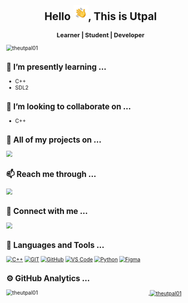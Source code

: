 
<h1 align="center">Hello <img alt="👋🏻" src="./_assets/Hello.gif" width='40' />, This is Utpal</h1>
<h3 align="center">Learner | Student | Developer</h3>

<img align="left" src="https://komarev.com/ghpvc/?username=theutpal01&label=Visitors&color=0E75B6&style=plastic" alt="theutpal01" />
<br/>

## 🌱 I’m presently learning ...
- C++
- SDL2

## 👯 I’m looking to collaborate on ...
- C++

<!-- ## 👷🏻‍♂️ I've made a contribution in ... -->

## 📄 All of my projects on ...
<a href="https://github.com/theutpal01?tab=repositories" target="_blank"><img src="https://shields.io/badge/github-333?style=for-the-badge&logo=github&logoColor=white" /></a>&nbsp;

<!-- ## 💬 Inquire about ... -->


## 📫 Reach me through ...
<a href="mailto:theutpal01@gmail.com" target="_blank"><img src="https://shields.io/badge/email-DDD?style=for-the-badge&logo=gmail&logoColor=EA4335" /></a>&nbsp;


## 🤝 Connect with me ...

<a href="https://twitter.com/theutpal01" target="_blank"><img src="https://shields.io/badge/twitter-1DA1F2?style=for-the-badge&logo=twitter&logoColor=white" /></a>&nbsp;
    
  
<!-- ## 👨🏻‍💻 Coding Profiles ...
<a href="https://www.hackerrank.com/" target="_blank"><img src="https://shields.io/badge/-HackerRank-00BF5A?style=for-the-badge&logo=Hackerrank&logoColor=0D131F" /></a>&nbsp;
<a href="https://www.hackerearth.com/" target="_blank"><img src="https://shields.io/badge/-HackerEarth-2C3156?style=for-the-badge&logo=Hackerearth&logoColor=FFF" /></a>&nbsp;
<a href="https://www.leetcode.com/" target="_blank"><img src="https://shields.io/badge/-Leetcode-FF9E00?style=for-the-badge&logo=Leetcode&logoColor=070706" /></a>&nbsp;
<a href="https://www.codechef.com/users/" target="_blank"><img src="https://shields.io/badge/-CodeChef-E4E0C8?style=for-the-badge&logo=Codechef&logoColor=753A0B" /></a>&nbsp;
<a href="https://auth.geeksforgeeks.org/user/" target="_blank"><img src="https://shields.io/badge/-Geeks%20For%20Geeks-008F3E?style=for-the-badge&logo=GeeksForGeeks&logoColor=FFF" /></a>&nbsp; -->
<!-- <a href="https://app.codesignal.com/profile/utpal_swr" target="_blank"><img src="https://shields.io/badge/-Code%Signal-008F3E?style=for-the-badge&logo=CodeSignal&logoColor=FFF" /></a>&nbsp; -->


## 🧰 Languages and Tools ...
<!-- ![C](https://shields.io/badge/C-6063C5?style=for-the-badge&logo=C&logoColor=FFF) -->
[![C++](https://shields.io/badge/C++-578EC8?style=for-the-badge&logo=C%2B%2B&logoColor=white)](#)
[![GIT](https://shields.io/badge/git-F34F29?style=for-the-badge&logo=git&logoColor=white)](#)
[![GitHub](https://shields.io/badge/github-333?style=for-the-badge&logo=github&logoColor=white)]()
[![VS Code](https://shields.io/badge/VS%20Code-0078D7?style=for-the-badge&logo=visualstudiocode&logoColor=white)]()
[![Python](https://shields.io/badge/python-246A9E?style=for-the-badge&logo=python&logoColor=FFDC00)]()
[![Figma](https://shields.io/badge/figma-B300F9?style=for-the-badge&logo=figma&logoColor=FFF)]()



## ⚙️ GitHub Analytics ...

<a href="https://github.com/theutpal01">
<p><img align="left" src="https://github-readme-stats-eight-theta.vercel.app/api/top-langs/?username=theutpal01&layout=compact&langs_count=8&title_color=FFFFFF&icon_color=D1EBE9&text_color=DAF7DC&bg_color=151515" alt="theutpal01" width="380" height="250"/></p>

<p>&nbsp;<img align="center" src="https://github-readme-stats-eight-theta.vercel.app/api?username=theutpal01&show_icons=true&title_color=FFFFFF&icon_color=D1EBE9&text_color=DAF7DC&bg_color=151515&include_all_commits=true&count_private=true" alt="theutpal01" width="450" height="250"/></p>
</a>
